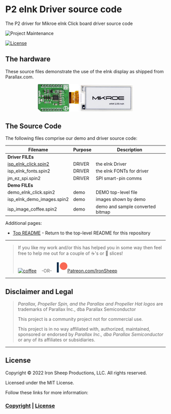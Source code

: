 # P2 eInk Driver source code
The P2 driver for Mikroe eInk Click board driver source code

![Project Maintenance][maintenance-shield]

[![License][license-shield]](LICENSE)


## The hardware

These source files demonstrate the use of the eInk display as shipped from Parallax.com. 
<p align="center">
  <img src="../Images/eink_click_bundle213inch.png" width="300">
</p>

## The Source Code

The following files comprise our demo and driver source code:

| Filename | Purpose | Description |
| --- | --- | --- |
| **Driver FILEs**
| [isp\_eInk_click.spin2](isp_eInk_click.spin2) | DRIVER | the eInk Driver
| isp\_eInk_fonts.spin2 | DRIVER | the eInk FONTs for driver
| jm\_ez_spi.spin2 | DRIVER | SPI smart-pin comms
| **Demo FILEs**
| demo\_eInk_click.spin2 | demo | DEMO top-level file
| isp\_eInk\_demo_images.spin2 | demo | images shown by demo
| isp\_image_coffee.spin2 | demo | demo and sample converted bitmap


Additional pages:

- [Top README](https://github.com/ironsheep/P2-Click-eInk) - Return to the top-level README for this repository



---

> If you like my work and/or this has helped you in some way then feel free to help me out for a couple of :coffee:'s or :pizza: slices!
>
> [![coffee](https://www.buymeacoffee.com/assets/img/custom_images/black_img.png)](https://www.buymeacoffee.com/ironsheep) &nbsp;&nbsp; -OR- &nbsp;&nbsp; [![Patreon](../Images/patreon.png)](https://www.patreon.com/IronSheep?fan_landing=true)[Patreon.com/IronSheep](https://www.patreon.com/IronSheep?fan_landing=true)

---

## Disclaimer and Legal

> *Parallax, Propeller Spin, and the Parallax and Propeller Hat logos* are trademarks of Parallax Inc., dba Parallax Semiconductor
>
> This project is a community project not for commercial use.
>
> This project is in no way affiliated with, authorized, maintained, sponsored or endorsed by *Parallax Inc., dba Parallax Semiconductor* or any of its affiliates or subsidiaries.

---

## License

Copyright © 2022 Iron Sheep Productions, LLC. All rights reserved.

Licensed under the MIT License.

Follow these links for more information:

### [Copyright](../copyright) | [License](../LICENSE)

[maintenance-shield]: https://img.shields.io/badge/maintainer-stephen%40ironsheep%2ebiz-blue.svg?style=for-the-badge

[license-shield]: https://camo.githubusercontent.com/bc04f96d911ea5f6e3b00e44fc0731ea74c8e1e9/68747470733a2f2f696d672e736869656c64732e696f2f6769746875622f6c6963656e73652f69616e74726963682f746578742d646976696465722d726f772e7376673f7374796c653d666f722d7468652d6261646765
